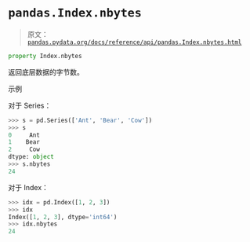 # `pandas.Index.nbytes`

> 原文：[`pandas.pydata.org/docs/reference/api/pandas.Index.nbytes.html`](https://pandas.pydata.org/docs/reference/api/pandas.Index.nbytes.html)

```py
property Index.nbytes
```

返回底层数据的字节数。

示例

对于 Series：

```py
>>> s = pd.Series(['Ant', 'Bear', 'Cow'])
>>> s
0     Ant
1    Bear
2     Cow
dtype: object
>>> s.nbytes
24 
```

对于 Index：

```py
>>> idx = pd.Index([1, 2, 3])
>>> idx
Index([1, 2, 3], dtype='int64')
>>> idx.nbytes
24 
```
